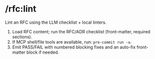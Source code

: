 # /rfc:lint
Lint an RFC using the LLM checklist + local linters.

1) Load RFC content; run the RFC/ADR checklist (front-matter, required sections).
2) If MCP shell/file tools are available, run: `pre-commit run -a`.
3) Emit PASS/FAIL with numbered blocking fixes and an auto-fix front-matter block if needed.
